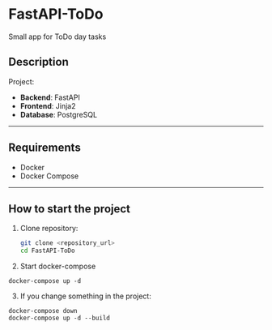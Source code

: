 # FastAPI-ToDo
Small app for ToDo day tasks

## Description
Project:
- **Backend**: FastAPI
- **Frontend**: Jinja2
- **Database**: PostgreSQL

---

## Requirements

- Docker
- Docker Compose

---

## How to start the project

1. Clone repository:
   ```bash
   git clone <repository_url>
   cd FastAPI-ToDo
    ```

2. Start docker-compose
``` 
docker-compose up -d
```
3. If you change something in the project:
```commandline
docker-compose down
docker-compose up -d --build
```